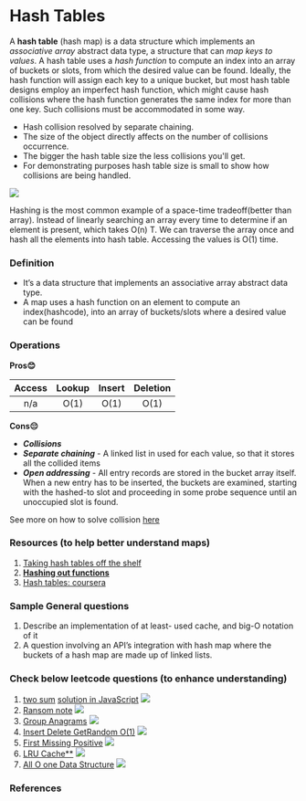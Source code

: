 # Hash Tables
A **hash table** (hash map) is a data structure which implements an _associative array_ abstract data type, a structure that can _map keys
to values_. A hash table uses a _hash function_ to compute an index into an array of buckets or slots, from which the desired value can be found.
Ideally, the hash function will assign each key to a unique bucket, but most hash table designs employ an imperfect hash function, which might cause hash
collisions where the hash function generates the same index for more than one key. Such collisions must be accommodated in some way.

- Hash collision resolved by separate chaining.
- The size of the object directly affects on the number of collisions occurrence.
- The bigger the hash table size the less collisions you'll get.
- For demonstrating purposes hash table size is small to show how collisions are being handled.


![](https://img.shields.io/static/v1?label=&message=💡Overview:&color=orange)
<br>

Hashing is the most common example of a space-time tradeoff(better than array). Instead of linearly searching an array every time to determine if an element is present, which takes O(n) T. We can traverse the array once and hash all the elements into hash table. Accessing the values is O(1) time.


### Definition
  - It’s a data structure that implements an associative array abstract data type.
  - A map uses a hash function on an element to compute an index(hashcode), into an array of buckets/slots where a desired value can be found

### Operations
  **Pros😊**
  
| Access | Lookup | Insert | Deletion |
|:------:|:------:|:----------:|:-----------:|
|  n/a  |  O(1)  |    O(1)    |     O(1)    |

  **Cons😔**
  
  - **_Collisions_**
  - **_Separate chaining_** - A linked list in used for each value, so that it stores all the collided items
  - **_Open addressing_** - All entry records are stored in the bucket array itself. When a new entry has to be inserted, the buckets are examined, starting with the hashed-to slot and proceeding in some probe sequence until an unoccupied slot is found.
  
 See more on how to solve collision [here](https://en.wikipedia.org/wiki/Hash_table)
 
### Resources (to help better understand maps)
  1. [Taking hash tables off the shelf](https://medium.com/basecs/taking-hash-tables-off-the-shelf-139cbf4752f0)
  2. [**Hashing out functions**](https://medium.com/basecs/hashing-out-hash-functions-ea5dd8beb4dd)
  3. [Hash tables: coursera](https://www.coursera.org/lecture/data-structures-optimizing-performance/core-hash-tables-m7UuP)
### Sample General questions
  1. Describe an implementation of at least- used cache, and big-O notation of it
  2. A question involving an API’s integration with hash map where the buckets of a hash map are made up of linked lists.
### Check below leetcode questions (to enhance understanding)
  1. [two sum](https://leetcode.com/problems/two-sum/) [solution in JavaScript](https://github.com/RWambui/Data-structure-JS-and-Psuedo/blob/main/src/leetcode/1.TwoSum.js) ![](https://img.shields.io/static/v1?label=&message=Easy&color=green)
  2. [Ransom note](https://leetcode.com/problems/ransom-note/) ![](https://img.shields.io/static/v1?label=&message=Medium&color=orange)
  3. [Group Anagrams](https://leetcode.com/problems/group-anagrams/) ![](https://img.shields.io/static/v1?label=&message=Medium&color=orange)
  4. [Insert Delete GetRandom O(1)](https://leetcode.com/problems/insert-delete-getrandom-o1/) ![](https://img.shields.io/static/v1?label=&message=Medium&color=orange)
  5. [First Missing Positive](https://leetcode.com/problems/first-missing-positive/) ![](https://img.shields.io/static/v1?label=&message=Medium&color=orange)
  6. [LRU Cache**](https://leetcode.com/problems/lru-cache/) ![](https://img.shields.io/static/v1?label=&message=Medium&color=orange)
  7. [All O one Data Structure](https://leetcode.com/problems/all-oone-data-structure/) ![](https://img.shields.io/static/v1?label=&message=Hard&color=darkred)

### References
